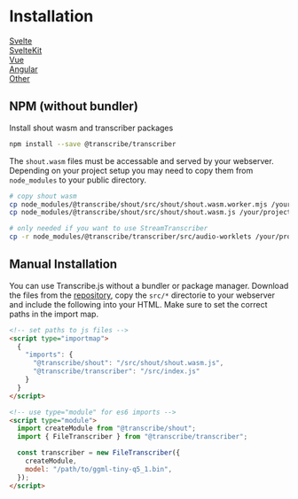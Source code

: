 # Installation

[Svelte](/docs/svelte)  
[SvelteKit](/docs/svelte-kit)  
[Vue](/docs/vue)  
[Angular](/docs/angular)  
[Other](/docs/integration-other)

## NPM (without bundler)

Install shout wasm and transcriber packages

```bash
npm install --save @transcribe/transcriber
```

The `shout.wasm` files must be accessable and served by your webserver. Depending on your project setup you may need to copy them from `node_modules` to your public directory.

```bash
# copy shout wasm
cp node_modules/@transcribe/shout/src/shout/shout.wasm.worker.mjs /your/project
cp node_modules/@transcribe/shout/src/shout/shout.wasm.js /your/project

# only needed if you want to use StreamTranscriber
cp -r node_modules/@transcribe/transcriber/src/audio-worklets /your/project
```

## Manual Installation

You can use Transcribe.js without a bundler or package manager. Download the files from the [repository](https://github.com/TranscribeJs/transcribe.js), copy the `src/*` directorie to your webserver and include the following into your HTML. Make sure to set the correct paths in the import map.

```html
<!-- set paths to js files -->
<script type="importmap">
  {
    "imports": {
      "@transcribe/shout": "/src/shout/shout.wasm.js",
      "@transcribe/transcriber": "/src/index.js"
    }
  }
</script>

<!-- use type="module" for es6 imports -->
<script type="module">
  import createModule from "@transcribe/shout";
  import { FileTranscriber } from "@transcribe/transcriber";

  const transcriber = new FileTranscriber({
    createModule,
    model: "/path/to/ggml-tiny-q5_1.bin",
  });
</script>
```
